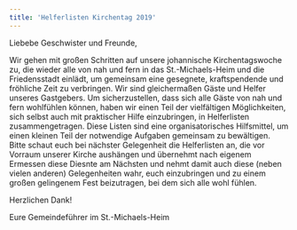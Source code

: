 ```yaml
---
title: 'Helferlisten Kirchentag 2019'
---
```


Liebebe Geschwister und Freunde,

Wir gehen mit großen Schritten auf unsere johannische Kirchentagswoche zu, die wieder alle von nah und fern in das St.-Michaels-Heim und die Friedensstadt einlädt, um gemeinsam eine gesegnete, kraftspendende und fröhliche Zeit zu verbringen.
Wir sind gleichermaßen Gäste und Helfer unseres Gastgebers. Um sicherzustellen, dass sich alle Gäste von nah und fern wohlfühlen können, haben wir einen Teil der vielfältigen Möglichkeiten, sich selbst auch mit praktischer Hilfe einzubringen, in Helferlisten zusammengetragen. Diese Listen sind eine organisatorisches Hilfsmittel, um einen kleinen Teil der notwendige Aufgaben gemeinsam zu bewältigen. Bitte schaut euch bei nächster Gelegenheit die Helferlisten an, die vor Vorraum unserer Kirche aushängen und übernehmt nach eigenem Ermessen diese Diesnte am Nächsten und nehmt damit auch diese (neben vielen anderen) Gelegenheiten wahr, euch einzubringen und zu einem großen gelingenem Fest beizutragen, bei dem sich alle wohl fühlen.

Herzlichen Dank!

Eure Gemeindeführer im St.-Michaels-Heim